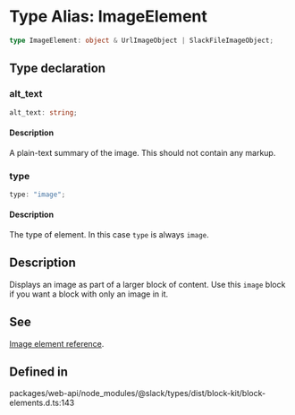 # Type Alias: ImageElement

```ts
type ImageElement: object & UrlImageObject | SlackFileImageObject;
```

## Type declaration

### alt\_text

```ts
alt_text: string;
```

#### Description

A plain-text summary of the image. This should not contain any markup.

### type

```ts
type: "image";
```

#### Description

The type of element. In this case `type` is always `image`.

## Description

Displays an image as part of a larger block of content. Use this `image` block if you want a block with
only an image in it.

## See

[Image element reference](https://api.slack.com/reference/block-kit/block-elements#image).

## Defined in

packages/web-api/node\_modules/@slack/types/dist/block-kit/block-elements.d.ts:143
